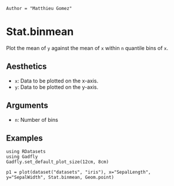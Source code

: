```@meta
Author = "Matthieu Gomez"
```

# Stat.binmean

Plot the mean of `y` against the mean of `x` within `n` quantile bins of `x`.

## Aesthetics

  * `x`: Data to be plotted on the x-axis.
  * `y`: Data to be plotted on the y-axis.

## Arguments

  * `n`: Number of bins

## Examples

```@setup 1
using RDatasets
using Gadfly
Gadfly.set_default_plot_size(12cm, 8cm)
```

```@example 1
p1 = plot(dataset("datasets", "iris"), x="SepalLength", y="SepalWidth", Stat.binmean, Geom.point)
```
